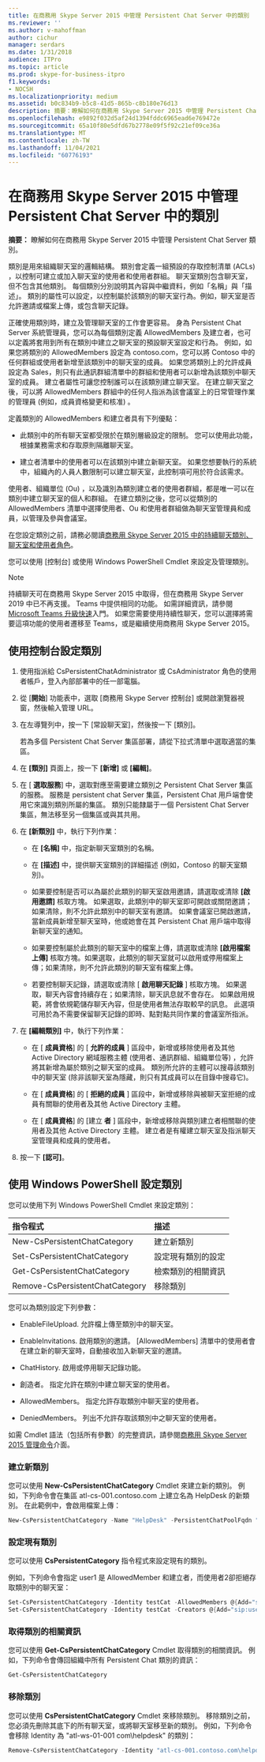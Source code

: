 ```yaml
---
title: 在商務用 Skype Server 2015 中管理 Persistent Chat Server 中的類別
ms.reviewer: ''
ms.author: v-mahoffman
author: cichur
manager: serdars
ms.date: 1/31/2018
audience: ITPro
ms.topic: article
ms.prod: skype-for-business-itpro
f1.keywords:
- NOCSH
ms.localizationpriority: medium
ms.assetid: b0c834b9-b5c8-41d5-865b-c8b180e76d13
description: 摘要：瞭解如何在商務用 Skype Server 2015 中管理 Persistent Chat Server 類別。
ms.openlocfilehash: e9892f032d5af24d1394fddc6965ead6e769472e
ms.sourcegitcommit: 65a10f80e5dfd67b2778e09f5f92c21ef09ce36a
ms.translationtype: MT
ms.contentlocale: zh-TW
ms.lasthandoff: 11/04/2021
ms.locfileid: "60776193"
---
```

# <a name="manage-categories-in-persistent-chat-server-in-skype-for-business-server-2015"></a>在商務用 Skype Server 2015 中管理 Persistent Chat Server 中的類別
 
**摘要：** 瞭解如何在商務用 Skype Server 2015 中管理 Persistent Chat Server 類別。
  
類別是用來組織聊天室的邏輯結構。 類別會定義一組預設的存取控制清單 (ACLs) ，以控制可建立或加入聊天室的使用者和使用者群組。 聊天室類別包含聊天室，但不包含其他類別。 每個類別分別說明其內容與中繼資料，例如「名稱」與「描述」。 類別的屬性可以設定，以控制屬於該類別的聊天室行為。例如，聊天室是否允許邀請或檔案上傳，或包含聊天記錄。 
  
正確使用類別時，建立及管理聊天室的工作會更容易。 身為 Persistent Chat Server 系統管理員，您可以為每個類別定義 AllowedMembers 及建立者，也可以定義將套用到所有在類別中建立之聊天室的預設聊天室設定和行為。 例如，如果您將類別的 AllowedMembers 設定為 contoso.com，您可以將 Contoso 中的任何群組或使用者新增至該類別中的聊天室的成員。 如果您將類別上的允許成員設定為 Sales，則只有此通訊群組清單中的群組和使用者可以新增為該類別中聊天室的成員。 建立者屬性可讓您控制誰可以在該類別建立聊天室。 在建立聊天室之後，可以將 AllowedMembers 群組中的任何人指派為該會議室上的日常管理作業的管理員 (例如，成員資格變更和核准) 。
  
定義類別的 AllowedMembers 和建立者具有下列優點：
  
- 此類別中的所有聊天室都受限於在類別層級設定的限制。 您可以使用此功能，根據業務需求和存取原則隔離聊天室。
    
- 建立者清單中的使用者可以在該類別中建立新聊天室。 如果您想要執行的系統中，組織內的人員人數限制可以建立聊天室，此控制項可用於符合該需求。 
    
使用者、組織單位 (Ou) ，以及識別為類別建立者的使用者群組，都是唯一可以在類別中建立聊天室的個人和群組。 在建立類別之後，您可以從類別的 AllowedMembers 清單中選擇使用者、Ou 和使用者群組做為聊天室管理員和成員，以管理及參與會議室。 
  
在您設定類別之前，請務必閱讀[商務用 Skype Server 2015 中的持續聊天類別、聊天室和使用者角色](../../plan-your-deployment/persistent-chat-server/categories-chat-rooms-and-user-roles.md)。
  
您可以使用 [控制台] 或使用 Windows PowerShell Cmdlet 來設定及管理類別。

> [!NOTE]
> 持續聊天可在商務用 Skype Server 2015 中取得，但在商務用 Skype Server 2019 中已不再支援。 Teams 中提供相同的功能。 如需詳細資訊，請參閱[Microsoft Teams 升級快速](/microsoftteams/upgrade-start-here)入門。 如果您需要使用持續性聊天，您可以選擇將需要這項功能的使用者遷移至 Teams，或是繼續使用商務用 Skype Server 2015。 
  
## <a name="configure-categories-by-using-the-control-panel"></a>使用控制台設定類別

1. 使用指派給 CsPersistentChatAdministrator 或 CsAdministrator 角色的使用者帳戶，登入內部部署中的任一部電腦。
    
2. 從 [**開始**] 功能表中，選取 [商務用 Skype Server 控制台] 或開啟瀏覽器視窗，然後輸入管理 URL。
    
3. 在左導覽列中，按一下 [常設聊天室]，然後按一下 [類別]。
    
    若為多個 Persistent Chat Server 集區部署，請從下拉式清單中選取適當的集區。
    
4. 在 **[類別]** 頁面上，按一下 **[新增]** 或 **[編輯]**。
    
5. 在 [ **選取服務**] 中，選取對應至需要建立類別之 Persistent Chat Server 集區的服務。 服務是 persistent chat Server 集區，Persistent Chat 用戶端會使用它來識別類別所屬的集區。 類別只能隸屬于一個 Persistent Chat Server 集區，無法移至另一個集區或與其共用。
    
6. 在 **[新類別]** 中，執行下列作業：
    
   - 在 **[名稱]** 中，指定新聊天室類別的名稱。
    
   - 在 **[描述]** 中，提供聊天室類別的詳細描述 (例如，Contoso 的聊天室類別)。
    
   - 如果要控制是否可以為屬於此類別的聊天室啟用邀請，請選取或清除 **[啟用邀請]** 核取方塊。 如果選取，此類別中的聊天室即可開啟或關閉邀請；如果清除，則不允許此類別中的聊天室有邀請。 如果會議室已開啟邀請，當新成員新增至聊天室時，他或她會在其 Persistent Chat 用戶端中取得新聊天室的通知。
    
   - 如果要控制屬於此類別的聊天室中的檔案上傳，請選取或清除 **[啟用檔案上傳]** 核取方塊。如果選取，此類別的聊天室就可以啟用或停用檔案上傳；如果清除，則不允許此類別的聊天室有檔案上傳。
    
   - 若要控制聊天記錄，請選取或清除 [ **啟用聊天記錄** ] 核取方塊。 如果選取，聊天內容會持續存在；如果清除，聊天訊息就不會存在。 如果啟用規範，將會依規範儲存聊天內容，但是使用者無法存取較早的訊息。 此選項可用於為不需要保留聊天記錄的即時、點對點共同作業的會議室所指派。
    
7. 在 **[編輯類別]** 中，執行下列作業：
    
   - 在 [ **成員資格**] 的 [ **允許的成員** ] 區段中，新增或移除使用者及其他 Active Directory 網域服務主體 (使用者、通訊群組、組織單位等) ，允許將其新增為屬於類別之聊天室的成員。 類別所允許的主體可以搜尋該類別中的聊天室 (除非該聊天室為隱藏，則只有其成員可以在目錄中搜尋它)。
    
   - 在 [ **成員資格**] 的 [ **拒絕的成員** ] 區段中，新增或移除與被聊天室拒絕的成員有關聯的使用者及其他 Active Directory 主體。
    
   - 在 [ **成員資格**] 的 [建立 **者** ] 區段中，新增或移除與類別建立者相關聯的使用者及其他 Active Directory 主體。 建立者是有權建立聊天室及指派聊天室管理員和成員的使用者。
    
8. 按一下 **[認可]**。
    
## <a name="configure-categories-by-using-windows-powershell"></a>使用 Windows PowerShell 設定類別

您可以使用下列 Windows PowerShell Cmdlet 來設定類別：
  

|**指令程式**|**描述**|
|:-----|:-----|
|New-CsPersistentChatCategory  <br/> |建立新類別  <br/> |
|Set-CsPersistentChatCategory  <br/> |設定現有類別的設定  <br/> |
|Get-CsPersistentChatCategory  <br/> |檢索類別的相關資訊  <br/> |
|Remove-CsPersistentChatCategory  <br/> |移除類別  <br/> |
   
您可以為類別設定下列參數：
  
- EnableFileUpload. 允許檔上傳至類別中的聊天室。
    
- EnableInvitations. 啟用類別的邀請。 [AllowedMembers] 清單中的使用者會在建立新的聊天室時，自動接收加入新聊天室的邀請。
    
- ChatHistory. 啟用或停用聊天記錄功能。
    
- 創造者。 指定允許在類別中建立聊天室的使用者。
    
- AllowedMembers。 指定允許存取類別中聊天室的使用者。
    
- DeniedMembers。 列出不允許存取該類別中之聊天室的使用者。
    
如需 Cmdlet 語法（包括所有參數）的完整資訊，請參閱[商務用 Skype Server 2015 管理命令](../management-shell.md)介面。
  
### <a name="create-a-new-category"></a>建立新類別

您可以使用 **New-CsPersistentChatCategory** Cmdlet 來建立新的類別。 例如，下列命令會在集區 atl-cs-001.contoso.com 上建立名為 HelpDesk 的新類別。 在此範例中，會啟用檔案上傳：
  
```PowerShell
New-CsPersistentChatCategory -Name "HelpDesk" -PersistentChatPoolFqdn "atl-cs-001.contoso.com" -EnableFileUpload 
```

### <a name="configure-an-existing-category"></a>設定現有類別

您可以使用 **CsPersistentCategory** 指令程式來設定現有的類別。
  
例如，下列命令會指定 user1 是 AllowedMember 和建立者，而使用者2卻拒絕存取類別中的聊天室：
  
```PowerShell
Set-CsPersistentChatCategory -Identity testCat -AllowedMembers @{Add="sip:user1@contoso.com", "CN=container,DC=contoso,DC=com"}  -DeniedMembers @{Add="sip:user2@contoso.com"}
Set-CsPersistentChatCategory -Identity testCat -Creators @{Add="sip:user1@contoso.com"}
```

### <a name="get-information-about-categories"></a>取得類別的相關資訊

您可以使用 **Get-CsPersistentChatCategory** Cmdlet 取得類別的相關資訊。 例如，下列命令會傳回組織中所有 Persistent Chat 類別的資訊：
  
```PowerShell
Get-CsPersistentChatCategory
```

### <a name="remove-a-category"></a>移除類別

您可以使用 **CsPersistentChatCategory** Cmdlet 來移除類別。 移除類別之前，您必須先刪除其底下的所有聊天室，或將聊天室移至新的類別。 例如，下列命令會移除 Identity 為 "atl-ws-01-001 com\helpdesk" 的類別：
  
```PowerShell
Remove-CsPersistentChatCategory -Identity "atl-cs-001.contoso.com\helpdesk"
```
